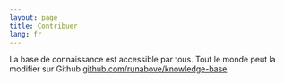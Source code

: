 ```yaml
---
layout: page
title: Contribuer
lang: fr
---
```


La base de connaissance est accessible par tous. Tout le monde peut la modifier sur Github [github.com/runabove/knowledge-base](https://github.com/runabove/knowledge-base)
